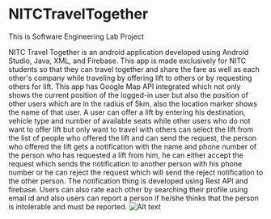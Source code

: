 # NITCTravelTogether
This is Software Engineering Lab Project

NITC Travel Together is an android application developed using Android Studio, Java, XML, and Firebase. This app is made exclusively for NITC students so that they can travel together and share the fare as well as each other's company while traveling by offering lift to others or by requesting others for lift. This app has Google Map API integrated which not only shows the current position of the logged-in user but also the position of other users which are in the radius of 5km, also the location marker shows the name of that user. A user can offer a lift by entering his destination, vehicle type and number of available seats while other users who do not want to offer lift but only want to travel with others can select the lift from the list of people who offered the lift and can send the request, the person who offered the lift gets a notification with the name and phone number of the person who has requested a lift from him, he can either accept the request which sends the notification to another person with his phone number or he can reject the request which will send the reject notification to the other person. The notification thing is developed using Rest API and firebase. Users can also rate each other by searching their profile using email id and also users can report a person if he/she thinks that the person is intolerable and must be reported.
![Alt text](tree/master/gradle/wrapper/nitcss1.jpg?raw=true)
